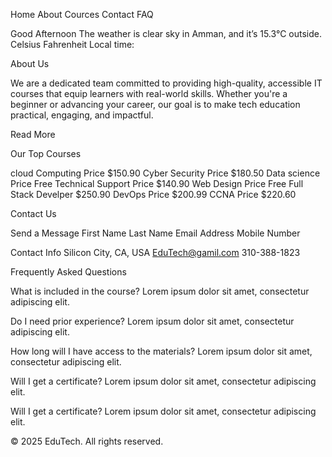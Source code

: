 Home
About
Cources
Contact
FAQ  

Good Afternoon
The weather is clear sky in Amman, and it’s 15.3°C outside.
Celsius
Fahrenheit
Local time:

About Us

We are a dedicated team committed to providing high-quality, accessible IT courses that equip learners with real-world skills. Whether you're a beginner or advancing your career, our goal is to make tech education practical, engaging, and impactful.

Read More

Our Top Courses

cloud Computing Price $150.90
Cyber Security Price $180.50
Data science Price Free
Technical Support Price $140.90
Web Design Price Free
Full Stack Develper $250.90
DevOps Price $200.99
CCNA Price $220.60

Contact Us

Send a Message
First Name
Last Name
Email Address
Mobile Number

Contact Info 
Silicon City, CA, USA
EduTech@gamil.com
310-388-1823

Frequently Asked Questions

What is included in the course?
Lorem ipsum dolor sit amet, consectetur adipiscing elit.

Do I need prior experience?
Lorem ipsum dolor sit amet, consectetur adipiscing elit.

How long will I have access to the materials?
Lorem ipsum dolor sit amet, consectetur adipiscing elit.

Will I get a certificate?
Lorem ipsum dolor sit amet, consectetur adipiscing elit.

Will I get a certificate?
Lorem ipsum dolor sit amet, consectetur adipiscing elit.


© 2025 EduTech. All rights reserved.
